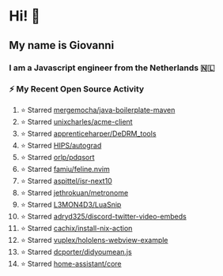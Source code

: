 # Hi! 👋
## My name is Giovanni
### I am a Javascript engineer from the Netherlands 🇳🇱

### :zap: My Recent Open Source Activity
<!--RECENT_ACTIVITY:start-->
1. ⭐ Starred [mergemocha/java-boilerplate-maven](https://github.com/mergemocha/java-boilerplate-maven)
2. ⭐ Starred [unixcharles/acme-client](https://github.com/unixcharles/acme-client)
3. ⭐ Starred [apprenticeharper/DeDRM_tools](https://github.com/apprenticeharper/DeDRM_tools)
4. ⭐ Starred [HIPS/autograd](https://github.com/HIPS/autograd)
5. ⭐ Starred [orlp/pdqsort](https://github.com/orlp/pdqsort)
6. ⭐ Starred [famiu/feline.nvim](https://github.com/famiu/feline.nvim)
7. ⭐ Starred [aspittel/isr-next10](https://github.com/aspittel/isr-next10)
8. ⭐ Starred [jethrokuan/metronome](https://github.com/jethrokuan/metronome)
9. ⭐ Starred [L3MON4D3/LuaSnip](https://github.com/L3MON4D3/LuaSnip)
10. ⭐ Starred [adryd325/discord-twitter-video-embeds](https://github.com/adryd325/discord-twitter-video-embeds)
11. ⭐ Starred [cachix/install-nix-action](https://github.com/cachix/install-nix-action)
12. ⭐ Starred [vuplex/hololens-webview-example](https://github.com/vuplex/hololens-webview-example)
13. ⭐ Starred [dcporter/didyoumean.js](https://github.com/dcporter/didyoumean.js)
14. ⭐ Starred [home-assistant/core](https://github.com/home-assistant/core)
<!--RECENT_ACTIVITY:end-->
